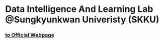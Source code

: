 # Data Intelligence And Learning Lab<br/>@Sungkyunkwan Univeristy (SKKU)

### [to Official Webpage](https://dial.skku.edu)

